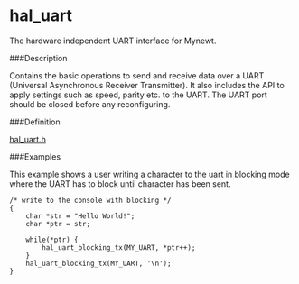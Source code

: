 # hal_uart


The hardware independent UART interface for Mynewt.

###Description

Contains the basic operations to send and receive data over a UART
(Universal Asynchronous Receiver Transmitter). It also includes the API to apply settings such as speed, parity etc. to the UART. The UART port should be closed before any reconfiguring. 

###Definition

[hal_uart.h](https://github.com/apache/incubator-mynewt-core/blob/master/hw/hal/include/hal/hal_uart.h)

###Examples

This example shows a user writing a character to the uart in blocking mode where the UART has to block until character has been sent.

```no-highlight
/* write to the console with blocking */
{
    char *str = "Hello World!";
    char *ptr = str;

    while(*ptr) {
        hal_uart_blocking_tx(MY_UART, *ptr++);
    }
    hal_uart_blocking_tx(MY_UART, '\n');
}
```



